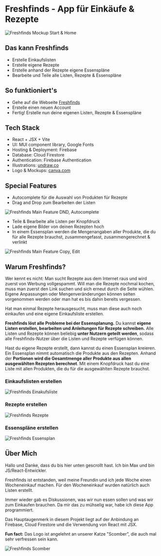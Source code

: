 # Freshfinds - App für Einkäufe & Rezepte

![Freshfinds Mockup Start & Home](public/mockups/freshfinds-banner-github.png)

## Das kann Freshfinds

- Erstelle Einkaufslisten
- Erstelle eigene Rezepte
- Erstelle anhand der Rezepte eigene Essenspläne
- Bearbeite und Teile alle Listen, Rezepte & Essenspläne

## So funktioniert's

- Gehe auf die Webseite [Freshfinds](https://freshfinds.web.app/)
- Erstelle einen neuen Account
- Fertig! Erstelle nun deine eigenen Listen, Rezepte & Essenspläne

## Tech Stack

- React + JSX + Vite
- UI: MUI component library, Google Fonts
- Hosting & Deployment: Firebase
- Database: Cloud Firestore
- Authentication: Firebase Authentication
- Illustrations: [undraw.co](https://undraw.co/)
- Logo & Mockups: [canva.com](https://www.canva.com/)

## Special Features

- Autocomplete für die Auswahl von Produkten für Rezepte
- Drag and Drop zum Bearbeiten der Listen

![Freshfinds Main Feature DND, Autocomplete](public/mockups/feature-mockup-1.png)

- Teile & Bearbeite alle Listen per Knopfdruck
- Lade eigene Bilder von deinen Rezepten hoch
- In einem Essensplan werden die Mengenangaben aller Produkte, die du für alle Rezepte brauchst, zusammengefasst, zusammengerechnet & verlinkt

![Freshfinds Main Feature Copy, Edit](public/mockups/feature-mockup-2.png)

## Warum Freshfinds?

Wer kennt es nicht: Man sucht Rezepte aus dem Internet raus und wird zuerst von Werbung vollgespammt.
Will man die Rezepte nochmal kochen, muss man zuerst den Link suchen und sich erneut durch die Seite wühlen.
Eigene Anpassungen oder Mengenveränderungen können selten vorgenommen werden oder man hat es bis dahin bereits vergessen.

Hat man einmal Rezepte herausgesucht, muss man diese auch noch einkaufen und eine eigene Einkaufsliste erstellen.

**Freshfinds löst alle Probleme bei der Essensplanung.** Du kannst **eigene Listen erstellen, bearbeiten und Anleitungen für Rezepte schreiben.**
Alle Listen und Rezepte können beliebig **unter Nutzern geteilt werden**, sodass alle Freshfinds-Nutzer über die Listen und Rezepte verfügen können.

Hast du eigene Rezepte erstellt, dann kannst du einen Essensplan kreieren. Ein Essensplan nimmt automatisch die Produkte aus den Rezepten.
Anhand der **Portionen wird die Gesamtmenge aller Produkte aus allen ausgewählten Rezepten berechnet**. Mit einem Knopfdruck hast du eine Liste mit allen Produkten, die du für die ausgewählten Rezepte brauchst.

### Einkaufslisten erstellen

![Freshfinds Einakufsliste](public/mockups/einkaufsliste-mockup.png)

### Rezepte erstellen

![Freshfinds Rezepte](public/mockups/rezepte-mockup.png)

### Essenspläne erstellen

![Freshfinds Essensplan](public/mockups/essensplan-mockup.png)

## Über Mich

Hallo und Danke, dass du bis hier unten gescrollt hast. Ich bin Max und bin JS/React-Entwickler.

Freshfinds ist entstanden, weil meine Freundin und ich jede Woche einen Wocheneinkauf machen. Für den Wocheneinkauf wurden natürlich auch Listen erstellt.

Immer wieder gab es Diskussionen, was wir nun essen sollen und was wir zum Einkaufen brauchen. Da mir das zu mühselig war, habe ich diese App programmiert.

Das Hauptaugenmerk in diesem Projekt liegt auf der Anbindung an Firebase, Cloud Firestore und die Verwendung von React mit JSX.

**Fun fact:** Das Logo ist angelehnt an unserer Katze "Scomber", die auch mal sehr verfressen sein kann.

![Freshfinds Scomber](public/mockups/scomber.jpg)
